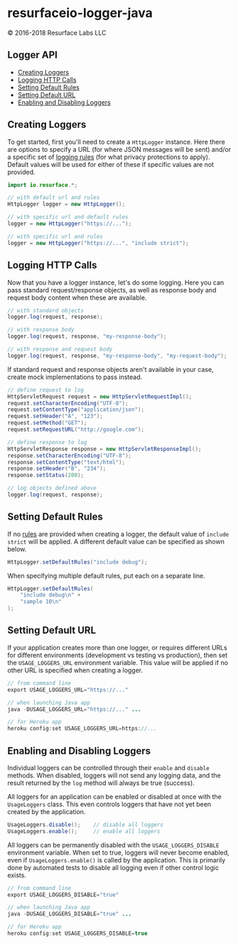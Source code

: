 # resurfaceio-logger-java
&copy; 2016-2018 Resurface Labs LLC

## Logger API

<ul>
<li><a href="#creating_loggers">Creating Loggers</a></li>
<li><a href="#logging_http">Logging HTTP Calls</a></li>
<li><a href="#setting_default_rules">Setting Default Rules</a></li>
<li><a href="#setting_default_url">Setting Default URL</a></li>
<li><a href="#enabling_and_disabling_loggers">Enabling and Disabling Loggers</a></li>
</ul>

<a name="creating_loggers"/>

## Creating Loggers

To get started, first you'll need to create a `HttpLogger` instance. Here there are options to specify a URL (for where JSON 
messages will be sent) and/or a specific set of <a href="https://resurface.io/rules.html">logging rules</a> (for what privacy 
protections to apply). Default values will be used for either of these if specific values are not provided.

```java
import io.resurface.*;

// with default url and rules
HttpLogger logger = new HttpLogger();

// with specific url and default rules
logger = new HttpLogger("https://...");

// with specific url and rules
logger = new HttpLogger("https://...", "include strict");
```

<a name="logging_http"/>

## Logging HTTP Calls

Now that you have a logger instance, let's do some logging. Here you can pass standard request/response objects, as well
as response body and request body content when these are available. 

```java
// with standard objects
logger.log(request, response);

// with response body
logger.log(request, response, "my-response-body");

// with response and request body
logger.log(request, response, "my-response-body", "my-request-body");
```

If standard request and response objects aren't available in your case, create mock implementations to pass instead.

```java
// define request to log
HttpServletRequest request = new HttpServletRequestImpl();
request.setCharacterEncoding("UTF-8");
request.setContentType("application/json");
request.setHeader("A", "123");
request.setMethod("GET");
request.setRequestURL("http://google.com");

// define response to log
HttpServletResponse response = new HttpServletResponseImpl();
response.setCharacterEncoding("UTF-8");
response.setContentType("text/html");
response.setHeader("B", "234");
response.setStatus(200);

// log objects defined above
logger.log(request, response);
```

<a name="setting_default_rules"/>

## Setting Default Rules

If no <a href="https://resurface.io/rules.html">rules</a> are provided when creating a logger, the default value of 
`include strict` will be applied. A different default value can be specified as shown below.

```java
HttpLogger.setDefaultRules("include debug");
```

When specifying multiple default rules, put each on a separate line.

```java
HttpLogger.setDefaultRules(
    "include debug\n" +
    "sample 10\n"
);
```

<a name="setting_default_url"/>

## Setting Default URL

If your application creates more than one logger, or requires different URLs for different environments (development vs
testing vs production), then set the `USAGE_LOGGERS_URL` environment variable. This value will be applied if no other URL
is specified when creating a logger.

```java
// from command line
export USAGE_LOGGERS_URL="https://..."

// when launching Java app
java -DUSAGE_LOGGERS_URL="https://..." ...

// for Heroku app
heroku config:set USAGE_LOGGERS_URL=https://...
```

<a name="enabling_and_disabling_loggers"/>

## Enabling and Disabling Loggers

Individual loggers can be controlled through their `enable` and `disable` methods. When disabled, loggers will
not send any logging data, and the result returned by the `log` method will always be true (success).

All loggers for an application can be enabled or disabled at once with the `UsageLoggers` class. This even controls
loggers that have not yet been created by the application.

```java
UsageLoggers.disable();    // disable all loggers
UsageLoggers.enable();     // enable all loggers
```

All loggers can be permanently disabled with the `USAGE_LOGGERS_DISABLE` environment variable. When set to true,
loggers will never become enabled, even if `UsageLoggers.enable()` is called by the application. This is primarily 
done by automated tests to disable all logging even if other control logic exists. 

```java
// from command line
export USAGE_LOGGERS_DISABLE="true"

// when launching Java app
java -DUSAGE_LOGGERS_DISABLE="true" ...

// for Heroku app
heroku config:set USAGE_LOGGERS_DISABLE=true
```
